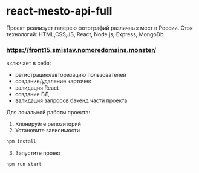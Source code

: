 # react-mesto-api-full

Проект реализует галерею фотографий различных мест в России.
Стэк технологий: HTML,CSS,JS, React, Node js, Express, MongoDb

### https://front15.smistav.nomoredomains.monster/

включает в себя:

- регистрацию/авторизацию пользователей
- создание/удаление карточек
- валидация React
- создание БД
- валидация запросов бэкенд части проекта

Для локальной работы проекта:

1. Клонируйте репозиторий
2. Установите зависимости

```sh
npm install
```

3. Запустите проект

```sh
npm run start
```
